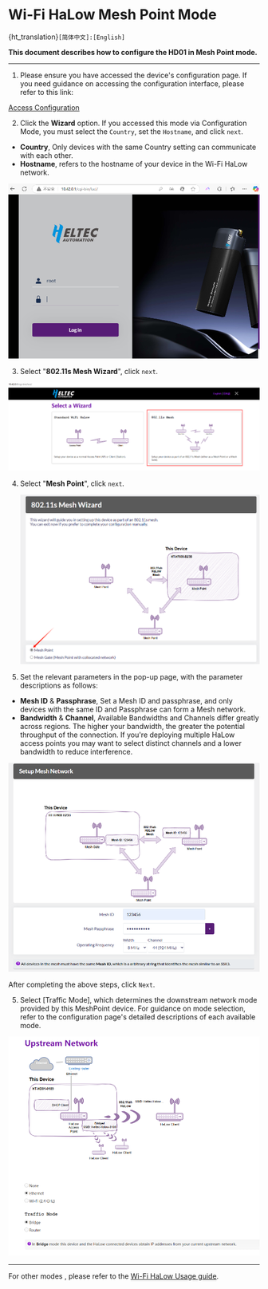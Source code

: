 # Wi-Fi HaLow Mesh Point Mode

{ht_translation}`[简体中文]:[English]`

**This document describes how to configure the HD01 in Mesh Point mode.**

------------------------------------

1. Please ensure you have accessed the device's configuration page. If you need guidance on accessing the configuration interface, please refer to this link:

[Access Configuration](https://docs.heltec.org/en/wifi_halow/ht-hd01/access_configuration_page.html)

2. Click the **Wizard** option. If you accessed this mode via Configuration Mode, you must select the `Country`, set the `Hostname`, and click `next`.
- **Country**, Only devices with the same Country setting can communicate with each other.
- **Hostname**, refers to the hostname of your device in the Wi-Fi HaLow network. 

![](img/05.png)

3. Select "**802.11s Mesh Wizard**", click `next`.

![](img/mesh_gate/02.png)

4. Select "**Mesh Point**", click `next`.

   ![](img/mesh_point/03.png)

5. Set the relevant parameters in the pop-up page, with the parameter descriptions as follows:

- **Mesh ID** & **Passphrase**, Set a Mesh ID and passphrase, and only devices with the same ID and Passphrase can form a Mesh network.
- **Bandwidth** & **Channel**, Available Bandwidths and Channels differ greatly across regions. The higher your bandwidth, the greater the potential throughput of the connection. If you're deploying multiple HaLow access points you may want to select distinct channels and a lower bandwidth to reduce interference.

![](img/mesh_point/04.png)

After completing the above steps, click `Next`.

5. Select [Traffic Mode], which determines the downstream network mode provided by this MeshPoint device. For guidance on mode selection, refer to the configuration page's detailed descriptions of each available mode. 

![](img/ap/07.png)

------------------------------------

For other modes , please refer to the [Wi-Fi HaLow Usage guide](https://docs.heltec.org/en/wifi_halow/halow_guide/index.html).

